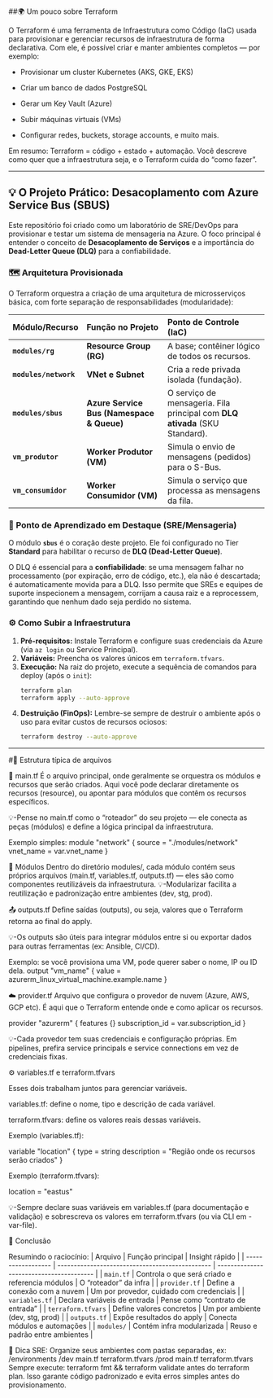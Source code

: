 ##🌍 Um pouco sobre Terraform


O Terraform é uma ferramenta de Infraestrutura como Código (IaC) usada para provisionar e gerenciar recursos de infraestrutura de forma declarativa.
Com ele, é possível criar e manter ambientes completos — por exemplo:

- Provisionar um cluster Kubernetes (AKS, GKE, EKS)

- Criar um banco de dados PostgreSQL

- Gerar um Key Vault (Azure)

- Subir máquinas virtuais (VMs)

- Configurar redes, buckets, storage accounts, e muito mais.

Em resumo: Terraform = código + estado + automação.
Você descreve como quer que a infraestrutura seja, e o Terraform cuida do “como fazer”.

------------------------------------------------------------------------------------------------------------------------------------------------------------------------------------------------
## 💡 O Projeto Prático: Desacoplamento com Azure Service Bus (SBUS)

Este repositório foi criado como um laboratório de SRE/DevOps para provisionar e testar um sistema de mensageria na Azure. O foco principal é entender o conceito de **Desacoplamento de Serviços** e a importância do **Dead-Letter Queue (DLQ)** para a confiabilidade.

### 🗺️ Arquitetura Provisionada

O Terraform orquestra a criação de uma arquitetura de microsserviços básica, com forte separação de responsabilidades (modularidade):

| Módulo/Recurso | Função no Projeto | Ponto de Controle (IaC) |
| :--- | :--- | :--- |
| **`modules/rg`** | **Resource Group (RG)** | A base; contêiner lógico de todos os recursos. |
| **`modules/network`** | **VNet e Subnet** | Cria a rede privada isolada (fundação). |
| **`modules/sbus`** | **Azure Service Bus (Namespace & Queue)** | O serviço de mensageria. Fila principal com **DLQ ativada** (SKU Standard). |
| **`vm_produtor`** | **Worker Produtor (VM)** | Simula o envio de mensagens (pedidos) para o S-Bus. |
| **`vm_consumidor`** | **Worker Consumidor (VM)** | Simula o serviço que processa as mensagens da fila. |

### 🔑 Ponto de Aprendizado em Destaque (SRE/Mensageria)

O módulo **`sbus`** é o coração deste projeto. Ele foi configurado no Tier **Standard** para habilitar o recurso de **DLQ (Dead-Letter Queue)**.

O DLQ é essencial para a **confiabilidade**: se uma mensagem falhar no processamento (por expiração, erro de código, etc.), ela não é descartada; é automaticamente movida para a DLQ. Isso permite que SREs e equipes de suporte inspecionem a mensagem, corrijam a causa raiz e a reprocessem, garantindo que nenhum dado seja perdido no sistema.

### ⚙️ Como Subir a Infraestrutura

1.  **Pré-requisitos:** Instale Terraform e configure suas credenciais da Azure (via `az login` ou Service Principal).
2.  **Variáveis:** Preencha os valores únicos em `terraform.tfvars`.
3.  **Execução:** Na raiz do projeto, execute a sequência de comandos para deploy (após o `init`):
    ```bash
    terraform plan
    terraform apply --auto-approve
    ```
4.  **Destruição (FinOps):** Lembre-se sempre de destruir o ambiente após o uso para evitar custos de recursos ociosos:
    ```bash
    terraform destroy --auto-approve
    ```

------------------------------------------------------------------------------------------------------------------------------------------------------------------------------------------------

#📁 Estrutura típica de arquivos

🧩 main.tf
É o arquivo principal, onde geralmente se orquestra os módulos e recursos que serão criados.
Aqui você pode declarar diretamente os recursos (resource), ou apontar para módulos que contêm os recursos específicos.

💡-Pense no main.tf como o “roteador” do seu projeto — ele conecta as peças (módulos) e define a lógica principal da infraestrutura.

Exemplo simples:
module "network" {
  source = "./modules/network"
  vnet_name = var.vnet_name
}


🧱 Módulos
Dentro do diretório modules/, cada módulo contém seus próprios arquivos (main.tf, variables.tf, outputs.tf) — eles são como componentes reutilizáveis da infraestrutura.
💡-Modularizar facilita a reutilização e padronização entre ambientes (dev, stg, prod).


📤 outputs.tf
Define saídas (outputs), ou seja, valores que o Terraform retorna ao final do apply.

💡-Os outputs são úteis para integrar módulos entre si ou exportar dados para outras ferramentas (ex: Ansible, CI/CD).

Exemplo: se você provisiona uma VM, pode querer saber o nome, IP ou ID dela.
output "vm_name" {
  value = azurerm_linux_virtual_machine.example.name
}


☁️ provider.tf
Arquivo que configura o provedor de nuvem (Azure, AWS, GCP etc).
É aqui que o Terraform entende onde e como aplicar os recursos.

provider "azurerm" {
  features {}
  subscription_id = var.subscription_id
}

💡-Cada provedor tem suas credenciais e configuração próprias.
Em pipelines, prefira service principals e service connections em vez de credenciais fixas.


⚙️ variables.tf e terraform.tfvars

Esses dois trabalham juntos para gerenciar variáveis.

variables.tf: define o nome, tipo e descrição de cada variável.

terraform.tfvars: define os valores reais dessas variáveis.

Exemplo (variables.tf):

variable "location" {
  type        = string
  description = "Região onde os recursos serão criados"
}


Exemplo (terraform.tfvars):

location = "eastus"


💡-Sempre declare suas variáveis em variables.tf (para documentação e validação)
e sobrescreva os valores em terraform.tfvars (ou via CLI em -var-file).


🚀 Conclusão

Resumindo o raciocínio:
| Arquivo            | Função principal                                | Insight rápido                           |
| ------------------ | ----------------------------------------------- | ---------------------------------------- |
| `main.tf`          | Controla o que será criado e referencia módulos | O “roteador” da infra                    |
| `provider.tf`      | Define a conexão com a nuvem                    | Um por provedor, cuidado com credenciais |
| `variables.tf`     | Declara variáveis de entrada                    | Pense como “contrato de entrada”         |
| `terraform.tfvars` | Define valores concretos                        | Um por ambiente (dev, stg, prod)         |
| `outputs.tf`       | Expõe resultados do apply                       | Conecta módulos e automações             |
| `modules/`         | Contém infra modularizada                       | Reuso e padrão entre ambientes           |

💬 Dica SRE:
Organize seus ambientes com pastas separadas, ex:
/environments
  /dev
    main.tf
    terraform.tfvars
  /prod
    main.tf
    terraform.tfvars
Sempre execute:
terraform fmt && terraform validate
antes do terraform plan.
Isso garante código padronizado e evita erros simples antes do provisionamento.
